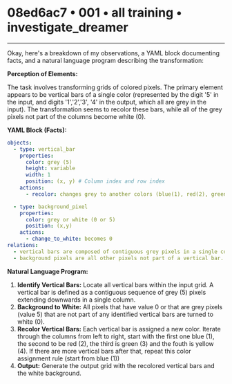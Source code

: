 # 08ed6ac7 • 001 • all training • investigate_dreamer

---
Okay, here's a breakdown of my observations, a YAML block documenting facts, and a natural language program describing the transformation:

**Perception of Elements:**

The task involves transforming grids of colored pixels. The primary element appears to be vertical bars of a single color (represented by the digit '5' in the input, and digits '1','2','3', '4' in the output, which all are grey in the input). The transformation seems to recolor these bars, while all of the grey pixels not part of the columns become white (0).

**YAML Block (Facts):**



```yaml
objects:
  - type: vertical_bar
    properties:
      color: grey (5)
      height: variable
      width: 1
      position: (x, y) # Column index and row index
    actions:
      - recolor: changes grey to another colors (blue(1), red(2), green(3), yellow(4))

  - type: background_pixel
    properties:
      color: grey or white (0 or 5)
      position: (x,y)
    actions:
      - change_to_white: becomes 0
relations:
  - vertical bars are composed of contiguous grey pixels in a single column.
  - background pixels are all other pixels not part of a vertical bar.
```



**Natural Language Program:**

1.  **Identify Vertical Bars:** Locate all vertical bars within the input grid. A vertical bar is defined as a contiguous sequence of grey (5) pixels extending downwards in a single column.
2. **Background to White:** All pixels that have value 0 or that are grey pixels (value 5) that are not part of any identified vertical bars are turned to white (0).
3.  **Recolor Vertical Bars:** Each vertical bar is assigned a new color. Iterate through the columns from left to right, start with the first one blue (1), the second to be red (2), the third is green (3) and the fouth is yellow (4). If there are more vertical bars after that, repeat this color assignment rule (start from blue (1))
4.  **Output:** Generate the output grid with the recolored vertical bars and the white background.


